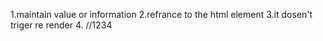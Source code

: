 1.maintain value or information
2.refrance to the html element
3.it dosen't triger re render
4.
//1234
